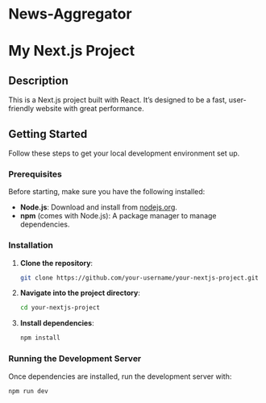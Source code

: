 # News-Aggregator

# My Next.js Project

## Description

This is a Next.js project built with React. It’s designed to be a fast, user-friendly website with great performance.

## Getting Started

Follow these steps to get your local development environment set up.

### Prerequisites

Before starting, make sure you have the following installed:

- **Node.js**: Download and install from [nodejs.org](https://nodejs.org/).
- **npm** (comes with Node.js): A package manager to manage dependencies.

### Installation

1. **Clone the repository**:

    ```bash
    git clone https://github.com/your-username/your-nextjs-project.git
    ```

2. **Navigate into the project directory**:

    ```bash
    cd your-nextjs-project
    ```

3. **Install dependencies**:

    ```bash
    npm install
    ```

### Running the Development Server

Once dependencies are installed, run the development server with:

```bash
npm run dev
